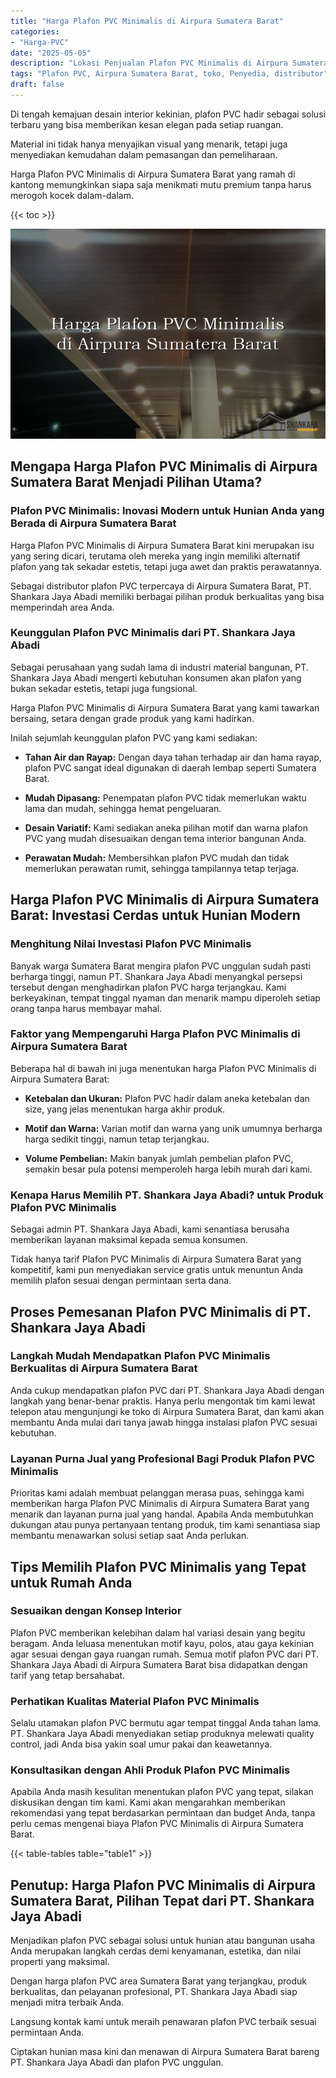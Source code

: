 ```yaml
---
title: "Harga Plafon PVC Minimalis di Airpura Sumatera Barat"
categories: 
- "Harga-PVC"
date: "2025-05-05"
description: "Lokasi Penjualan Plafon PVC Minimalis di Airpura Sumatera Barat untuk hunian, perkantoran, serta gerai. Material unggulan, variasi motif, warna elegan, beserta jasa instalasi oleh tim profesional dan garansi resmi!|Layanan penjualan Plafon PVC Minimalis di Airpura Sumatera Barat bagi keperluan rumah, perkantoran, maupun toko, beserta material terbaik dan pemasangan oleh tenaga ahli berpengalaman dan garansi resmi.|Pilihan Plafon PVC Minimalis di Airpura Sumatera Barat yang terpercaya bagi hunian, office, serta toko, bersama material unggulan dan pemasangan dikerjakan oleh teknisi ahli dan jaminan resmi.|Distribusi Plafon PVC Minimalis di Airpura Sumatera Barat bagi hunian, office, dan gerai, beserta panel berkualitas dan pemasangan oleh teknisi ahli, disertai beserta kepastian resmi.}"
tags: "Plafon PVC, Airpura Sumatera Barat, toko, Penyedia, distributor"
draft: false
---
```


Di tengah kemajuan desain interior kekinian, plafon PVC hadir sebagai solusi terbaru yang bisa memberikan kesan elegan pada setiap ruangan.

Material ini tidak hanya menyajikan visual yang menarik, tetapi juga menyediakan kemudahan dalam pemasangan dan pemeliharaan.

Harga Plafon PVC Minimalis di Airpura Sumatera Barat yang ramah di kantong memungkinkan siapa saja menikmati mutu premium tanpa harus merogoh kocek dalam-dalam.

{{< toc >}}

![Harga Plafon PVC Minimalis di Airpura Sumatera Barat](/images/Harga-PVC/Harga-Plafon-PVC-Minimalis-di-Airpura-Sumatera-Barat.png)


## Mengapa Harga Plafon PVC Minimalis di Airpura Sumatera Barat Menjadi Pilihan Utama?

### Plafon PVC Minimalis: Inovasi Modern untuk Hunian Anda yang Berada di Airpura Sumatera Barat

Harga Plafon PVC Minimalis di Airpura Sumatera Barat kini merupakan isu yang sering dicari, terutama oleh mereka yang ingin memiliki alternatif plafon yang tak sekadar estetis, tetapi juga awet dan praktis perawatannya.

Sebagai distributor plafon PVC terpercaya di Airpura Sumatera Barat, PT. Shankara Jaya Abadi memiliki berbagai pilihan produk berkualitas yang bisa memperindah area Anda.

### Keunggulan Plafon PVC Minimalis dari PT. Shankara Jaya Abadi

Sebagai perusahaan yang sudah lama di industri material bangunan, PT. Shankara Jaya Abadi mengerti kebutuhan konsumen akan plafon yang bukan sekadar estetis, tetapi juga fungsional.

Harga Plafon PVC Minimalis di Airpura Sumatera Barat yang kami tawarkan bersaing, setara dengan grade produk yang kami hadirkan.

Inilah sejumlah keunggulan plafon PVC yang kami sediakan:

- **Tahan Air dan Rayap:** Dengan daya tahan terhadap air dan hama rayap, plafon PVC sangat ideal digunakan di daerah lembap seperti Sumatera Barat.

- **Mudah Dipasang:** Penempatan plafon PVC tidak memerlukan waktu lama dan mudah, sehingga hemat pengeluaran.

- **Desain Variatif:** Kami sediakan aneka pilihan motif dan warna plafon PVC yang mudah disesuaikan dengan tema interior bangunan Anda.

- **Perawatan Mudah:** Membersihkan plafon PVC mudah dan tidak memerlukan perawatan rumit, sehingga tampilannya tetap terjaga.

## Harga Plafon PVC Minimalis di Airpura Sumatera Barat: Investasi Cerdas untuk Hunian Modern

### Menghitung Nilai Investasi Plafon PVC Minimalis

Banyak warga Sumatera Barat mengira plafon PVC unggulan sudah pasti berharga tinggi, namun PT. Shankara Jaya Abadi menyangkal persepsi tersebut dengan menghadirkan plafon PVC harga terjangkau. Kami berkeyakinan, tempat tinggal nyaman dan menarik mampu diperoleh setiap orang tanpa harus membayar mahal.

### Faktor yang Mempengaruhi Harga Plafon PVC Minimalis di Airpura Sumatera Barat

Beberapa hal di bawah ini juga menentukan harga Plafon PVC Minimalis di Airpura Sumatera Barat:

- **Ketebalan dan Ukuran:** Plafon PVC hadir dalam aneka ketebalan dan size, yang jelas menentukan harga akhir produk.

- **Motif dan Warna:** Varian motif dan warna yang unik umumnya berharga harga sedikit tinggi, namun tetap terjangkau.

- **Volume Pembelian:** Makin banyak jumlah pembelian plafon PVC, semakin besar pula potensi memperoleh harga lebih murah dari kami.

### Kenapa Harus Memilih PT. Shankara Jaya Abadi? untuk Produk Plafon PVC Minimalis

Sebagai admin PT. Shankara Jaya Abadi, kami senantiasa berusaha memberikan layanan maksimal kepada semua konsumen.

Tidak hanya tarif Plafon PVC Minimalis di Airpura Sumatera Barat yang kompetitif, kami pun menyediakan service gratis untuk menuntun Anda memilih plafon sesuai dengan permintaan serta dana.

## Proses Pemesanan Plafon PVC Minimalis di PT. Shankara Jaya Abadi

### Langkah Mudah Mendapatkan Plafon PVC Minimalis Berkualitas di Airpura Sumatera Barat

Anda cukup mendapatkan plafon PVC dari PT. Shankara Jaya Abadi dengan langkah yang benar-benar praktis. Hanya perlu mengontak tim kami lewat telepon atau mengunjungi ke toko di Airpura Sumatera Barat, dan kami akan membantu Anda mulai dari tanya jawab hingga instalasi plafon PVC sesuai kebutuhan.

### Layanan Purna Jual yang Profesional Bagi Produk Plafon PVC Minimalis

Prioritas kami adalah membuat pelanggan merasa puas, sehingga kami memberikan harga Plafon PVC Minimalis di Airpura Sumatera Barat yang menarik dan layanan purna jual yang handal. Apabila Anda membutuhkan dukungan atau punya pertanyaan tentang produk, tim kami senantiasa siap membantu menawarkan solusi setiap saat Anda perlukan.

## Tips Memilih Plafon PVC Minimalis yang Tepat untuk Rumah Anda

### Sesuaikan dengan Konsep Interior

Plafon PVC memberikan kelebihan dalam hal variasi desain yang begitu beragam. Anda leluasa menentukan motif kayu, polos, atau gaya kekinian agar sesuai dengan gaya ruangan rumah. Semua motif plafon PVC dari PT. Shankara Jaya Abadi di Airpura Sumatera Barat bisa didapatkan dengan tarif yang tetap bersahabat.

### Perhatikan Kualitas Material Plafon PVC Minimalis

Selalu utamakan plafon PVC bermutu agar tempat tinggal Anda tahan lama. PT. Shankara Jaya Abadi menyediakan setiap produknya melewati quality control, jadi Anda bisa yakin soal umur pakai dan keawetannya.

### Konsultasikan dengan Ahli Produk Plafon PVC Minimalis

Apabila Anda masih kesulitan menentukan plafon PVC yang tepat, silakan diskusikan dengan tim kami. Kami akan mengarahkan memberikan rekomendasi yang tepat berdasarkan permintaan dan budget Anda, tanpa perlu cemas mengenai biaya Plafon PVC Minimalis di Airpura Sumatera Barat.

{{< table-tables table="table1" >}}

## Penutup: Harga Plafon PVC Minimalis di Airpura Sumatera Barat, Pilihan Tepat dari PT. Shankara Jaya Abadi

Menjadikan plafon PVC sebagai solusi untuk hunian atau bangunan usaha Anda merupakan langkah cerdas demi kenyamanan, estetika, dan nilai properti yang maksimal.

Dengan harga plafon PVC area Sumatera Barat yang terjangkau, produk berkualitas, dan pelayanan profesional, PT. Shankara Jaya Abadi siap menjadi mitra terbaik Anda.

Langsung kontak kami untuk meraih penawaran plafon PVC terbaik sesuai permintaan Anda.

Ciptakan hunian masa kini dan menawan di Airpura Sumatera Barat bareng PT. Shankara Jaya Abadi dan plafon PVC unggulan.